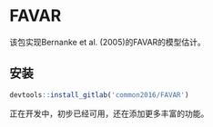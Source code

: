 # FAVAR

该包实现Bernanke et al. (2005)的FAVAR的模型估计。

## 安装

```R
devtools::install_gitlab('common2016/FAVAR')
```

正在开发中，初步已经可用，还在添加更多丰富的功能。